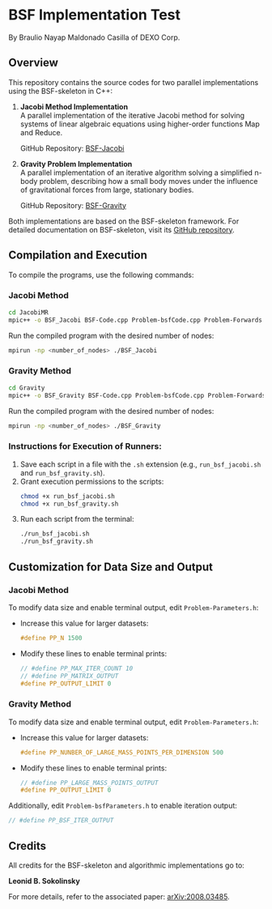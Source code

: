 # BSF Implementation Test

By Braulio Nayap Maldonado Casilla of DEXO Corp.

## Overview

This repository contains the source codes for two parallel implementations using the BSF-skeleton in C++:

1. **Jacobi Method Implementation**  
   A parallel implementation of the iterative Jacobi method for solving systems of linear algebraic equations using higher-order functions Map and Reduce.

   GitHub Repository: [BSF-Jacobi](https://github.com/leonid-sokolinsky/BSF-Jacobi)

2. **Gravity Problem Implementation**  
   A parallel implementation of an iterative algorithm solving a simplified n-body problem, describing how a small body moves under the influence of gravitational forces from large, stationary bodies.

   GitHub Repository: [BSF-Gravity](https://github.com/leonid-sokolinsky/BSF-gravity)

Both implementations are based on the BSF-skeleton framework. For detailed documentation on BSF-skeleton, visit its [GitHub repository](https://github.com/leonid-sokolinsky/BSF-skeleton).

## Compilation and Execution

To compile the programs, use the following commands:

### Jacobi Method

```bash
cd JacobiMR
mpic++ -o BSF_Jacobi BSF-Code.cpp Problem-bsfCode.cpp Problem-Forwards.h Problem-Data.h
```

Run the compiled program with the desired number of nodes:

```bash
mpirun -np <number_of_nodes> ./BSF_Jacobi
```

### Gravity Method

```bash
cd Gravity
mpic++ -o BSF_Gravity BSF-Code.cpp Problem-bsfCode.cpp Problem-Forwards.h Problem-Data.h
```

Run the compiled program with the desired number of nodes:

```bash
mpirun -np <number_of_nodes> ./BSF_Gravity
```

### Instructions for Execution of Runners:

1. Save each script in a file with the `.sh` extension (e.g., `run_bsf_jacobi.sh` and `run_bsf_gravity.sh`).
2. Grant execution permissions to the scripts:
   ```sh
   chmod +x run_bsf_jacobi.sh
   chmod +x run_bsf_gravity.sh
   ```
3. Run each script from the terminal:
   ```sh
   ./run_bsf_jacobi.sh
   ./run_bsf_gravity.sh
   ```

## Customization for Data Size and Output

### Jacobi Method

To modify data size and enable terminal output, edit `Problem-Parameters.h`:

- Increase this value for larger datasets:

  ```c++
  #define PP_N 1500
  ```

- Modify these lines to enable terminal prints:
  ```c++
  // #define PP_MAX_ITER_COUNT 10
  // #define PP_MATRIX_OUTPUT
  #define PP_OUTPUT_LIMIT 0
  ```

### Gravity Method

To modify data size and enable terminal output, edit `Problem-Parameters.h`:

- Increase this value for larger datasets:

  ```c++
  #define PP_NUNBER_OF_LARGE_MASS_POINTS_PER_DIMENSION 500
  ```

- Modify these lines to enable terminal prints:
  ```c++
  // #define PP_LARGE_MASS_POINTS_OUTPUT
  #define PP_OUTPUT_LIMIT 0
  ```

Additionally, edit `Problem-bsfParameters.h` to enable iteration output:

```c++
// #define PP_BSF_ITER_OUTPUT
```

## Credits

All credits for the BSF-skeleton and algorithmic implementations go to:

**Leonid B. Sokolinsky**

For more details, refer to the associated paper: [arXiv:2008.03485](https://arxiv.org/abs/2008.03485).
